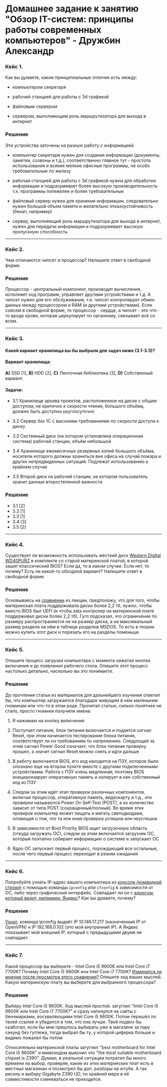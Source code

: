 # Домашнее задание к занятию "Обзор IT-систем: принципы работы современных компьютеров" - Дружбин Александр

### Кейс 1.

Как вы думаете, какие принципиальные отличия есть между:

* компьютером секретаря

* рабочей станцией для работы с 3d графикой

* файловым сервером

* сервером, выполняющим роль маршрутизатора для выхода в интернет

### Решение

Эти устройства заточены на разную работу с информацией. 

* компьютер секретаря нужен для создания информации (документы, заметки, созвоны и т.д.), соответственно главное тут - простота использования и всякие мелкие офисные программы, не особо требовательные по железу

* рабочая станцией для работы с 3d графикой нужна для обработки информации и подразумевает более высокую производительность т.к. программы потяжелее и более требовательные

* файловый сервер нужен для хранения информации, следовательно нужен большой объем памяти и желательно отказоустойчивость (бекап, например)

* сервер, выполняющий роль маршрутизатора для выхода в интернет, нужен для передачи информации и подразумевает высокую пропускную способность 

---

### Кейс 2.

Чем отличаются чипсет и процессор? Напишите ответ в свободной форме.

### Решение

Процессор - центральный компонент, производит вычисления, исполняет код программ, управляет другими устройствами и т.д. А чипсет нужен для его обслуживания, т.е. чипсет контролирует обмен данных между процессором и RAM (и другими устройствами). Если совсем в свободной форме, то  процессор - сердце, а чипсет - это что-то вроде крови, которая циркулирует по организму, связывает всё со всем.

---

### Кейс 3.

#### Какой вариант хранилища вы бы выбрали для задач ниже (3.1-3.5)?


#### Вариант хранилища:

**А)** SSD [1], **B)** HDD [2], **C)** Ленточная библиотека [3], **D)** Собственный вариант.

#### Задачи:

* 3.1 Хранилище архива проектов, расположенное на диске с общим доступом, не критично к скорости чтения, большого объёма, должно быть доступно круглосуточно

* 3.2 Сервер баз 1С с высокими требованиями по скорости доступа к диску

* 3.3 Системный диск (на котором установлена операционная система) рабочей станции, объём небольшой

* 3.4 Хранилище ежемесячных резервных копий большого объёма, носители которого должны храниться вне офиса на случай пожара и других непредвиденных ситуаций. Подлежат использованию к крайнем случае

* 3.5 Второй диск на рабочей станции, на котором пользователь хранит данные второстепенной важности

### Решение

* 3.1 [2]
* 3.2 [1]
* 3.3 [1]
* 3.4 [3]
* 3.5 [2]

---

### Кейс 4.

Существует ли возможность использовать жёсткий диск [Western Digital WD40PURZ](https://market.yandex.ru/product--zhestkii-disk-western-digital-wd40purz/1729220435) в комплекте со старой материнской платой, в которой зашит классический BIOS?
Если да, то в каком случае. Если нет, то почему? Есть ли какой-то обходной вариант? Напишите ответ в свободной форме.

### Решение

Основываясь на [сравнении](http://screenshot.alarislabs.com/ADr/image_20231018225417_60f80c74.png) из лекции, предположу, что для того, чтобы материнская плата поддерживала диски более 2,2 тб, нужно, чтобы вместо BIOS был UEFI (и чтобы sata контролер на материнской плате поддерживал диски более 2,2 тб). Гугл подсказал, что ограничение по размеру распространяется не на размер диска, а на максимальный размер раздела на нём в таблице разделов MSDOS. То есть в теории можно купить этот диск и порезать его на разделы поменьше.

---

### Кейс 5.

Опишите процесс загрузки компьютера с момента нажатия кнопки включения и до появления рабочего стола.
Опишите этот процесс настолько детально, насколько вы это понимаете.

### Решение

До прочтения статьи из материалов для дальнейшего изучения ответил бы, что компьютер загружается благодаря живущим в нем маленьким гномикам или что-то в этом роде. Прочитал статью, сильно понятнее не стало, просто гномики получили имена:

1. Я нажимаю на кнопку включения

2. Поступает питание, блок питания включается и подается сигнал Reset, при этом начинается тестирование блока питания, соответствует ли он требованиям по напряжению. Следующий за этим сигнал Power Good означает, что блок питания проверку прошел, а значит сигнал Reset можно снять и идти дальше

3. В работу включается BIOS, его код находится на ПЗУ, которое было опознано еще на втором пункте вместе с другими подключенными устройствами. Работа с ПЗУ очень медленная, поэтому BIOS инициализирует оперативную память и копирует в нее собственный код из ПЗУ

4. Следом за этим идёт этап проверок различных компонентов, включая процессор, оперативную память, видеокарту и т.д., эти проверки называются Power On Self-Test (POST), а их количество зависит от типа POST (сокращенный/полный). Во время этих проверок компьютер может пищать и мигать светодиодами, оповещая о том, что та или иная проверка успешна или неуспешна

5. В зависимости от Boot Priority BIOS ищет загрузочную область (откуда загружать ОС), следом за этим включается загрузчик ОС, который поэтапно собирает информацию о системе и запускает ОС

6. Ядро ОС запускает первый процесс, порождающий все остальные, после чего первый процесс переходит в режим ожидания
 
---

### Кейс 6.

Попробуйте узнать IP-адрес вашего компьютера из [консоли (командной строки)](https://webkyrs.info/post/chto-takoe-komandnaia-stroka-kak-ee-zapustit-na-windows-linux-i-mac) с помощью команды `ipconfig` или `ifconfig` в зависимости от ОС, либо через графический интерфейс.
Совпадает ли он с [адресом, который видит, например, Яндекс](https://internet.yandex.ru)? Как вы думаете, почему?

### Решение

[Узнал](http://screenshot.alarislabs.com/ADr/image_20231018221346_468a1ce9.png), команда ipconfig выдаёт IP 10.146.17.217 (назначенный IP от OpenVPN) и IP 192.168.0.102 (это мой внутренний IP). А Яндекс показывает мой внешний IP, который с предыдущими двумя не совпадает.

---

### Кейс 7.

Какой процессор вы выберете - Intel Core i5 9600K или Intel Core i7 7700K?
Почему Intel Core i5 9600K или Intel Core i7 7700K? [Изменится ли мнение после просмотра этого сравнения?](https://cpu.userbenchmark.com/Compare/Intel-Core-i5-9600K-vs-Intel-Core-i7-7700K/4031vs3647) Опишите ход ваших мыслей.
Какую материнскую плату вы выберете для выбранного процессора?

### Решение

Выберу Intel Core i5 9600K. Ход мыслей простой: загуглил "Intel Core i5 9600K или Intel Core i7 7700K?" и сразу наткнулся на сайты с бенчмарками, восхваляющими Intel Core i5 9600K. Потом перешёл по твоей ссылке и убедился в том, что она лучше. Твой подвох бы сработал, если бы мне пришлось выбирать уже в магазине за пару секунд без гуглежа, тогда выбрал бы ту, у которой циферка больше и видимо пожалел бы потом

Относительно материнской платы загуглил "best motherboard for Intel Core i5 9600K" и мимоходом выяснил что "the most suitable motherboard chipset is Z390". Думаю, в реальной ситуации потратил бы много времени на выбор, проверяя, какие из этих материнских плат есть в местных магазинах и посмотрел бы доп. разборы на ютубе. А так рискну и выберу Gigabyte Z390 UD, по крайней мере в её совместимости сомневаться не приходится.

